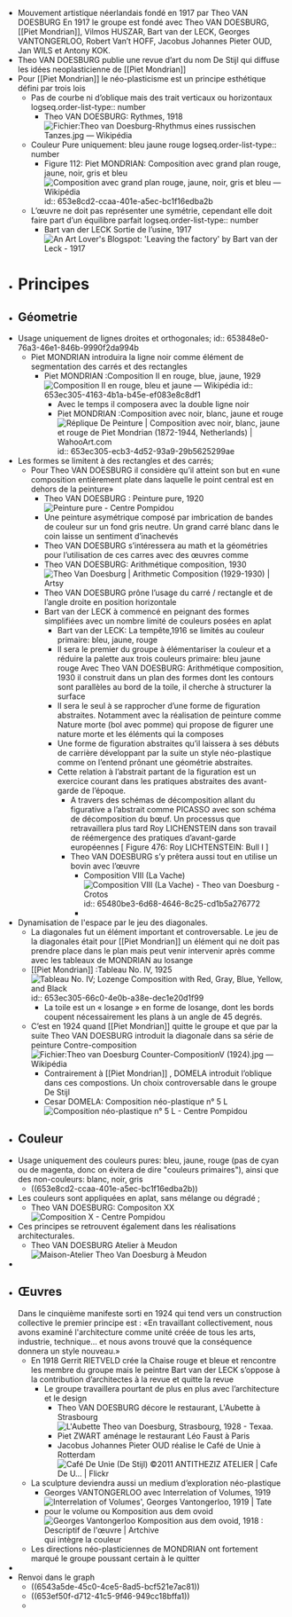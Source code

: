 - Mouvement artistique néerlandais fondé en 1917 par Theo VAN DOESBURG En 1917 le groupe est fondé avec Theo VAN DOESBURG, [[Piet Mondrian]], Vilmos HUSZAR, Bart van der LECK, Georges VANTONGERLOO, Robert Van’t HOFF, Jacobus Johannes Pieter OUD, Jan WILS et Antony KOK.
- Theo VAN DOESBURG publie une revue d’art du nom De Stijl qui diffuse les idées neoplasticienne de [[Piet Mondrian]]
- Pour [[Piet Mondrian]] le néo-plasticisme est un principe esthétique défini par trois lois
	- Pas de courbe ni d’oblique mais des trait verticaux ou horizontaux
	  logseq.order-list-type:: number
		- Theo VAN DOESBURG: Rythmes, 1918 ![Fichier:Theo van Doesburg-Rhythmus eines russischen Tanzes.jpg — Wikipédia](https://upload.wikimedia.org/wikipedia/commons/thumb/6/65/Theo_van_Doesburg-Rhythmus_eines_russischen_Tanzes.jpg/269px-Theo_van_Doesburg-Rhythmus_eines_russischen_Tanzes.jpg)
	- Couleur Pure uniquement: bleu jaune rouge
	  logseq.order-list-type:: number
		- Figure 112: Piet MONDRIAN: Composition avec grand plan rouge, jaune, noir, gris et bleu ![Composition avec grand plan rouge, jaune, noir, gris et bleu — Wikipédia](https://upload.wikimedia.org/wikipedia/commons/7/76/Piet_Mondriaan%2C_1921_-_Composition_en_rouge%2C_jaune%2C_bleu_et_noir.jpg)
		  id:: 653e8cd2-ccaa-401e-a5ec-bc1f16edba2b
	- L’œuvre ne doit pas représenter une symétrie, cependant elle doit faire part d’un équilibre parfait
	  logseq.order-list-type:: number
		- Bart van der LECK Sortie de l’usine, 1917 ![An Art Lover's Blogspot: 'Leaving the factory' by Bart van der Leck - 1917](https://1.bp.blogspot.com/-mgV91_tsUuo/V3fraNoAnwI/AAAAAAAAAv8/MPMUE-yuh2MU2dRtnzDuJYN5CrndF-cIwCLcB/s1600/20160329_120546a.jpg)
- # Principes
- ## Géometrie
- Usage uniquement de lignes droites et orthogonales;
  id:: 653848e0-76a3-46e1-846b-9990f2da994b
	- Piet MONDRIAN introduira la ligne noir comme élément de segmentation des carrés et des rectangles
		- Piet MONDRIAN :Composition II en rouge, blue, jaune, 1929 ![Composition II en rouge, bleu et jaune — Wikipédia](https://upload.wikimedia.org/wikipedia/commons/a/a4/Piet_Mondriaan%2C_1930_-_Mondrian_Composition_II_in_Red%2C_Blue%2C_and_Yellow.jpg)
		  id:: 653ec305-4163-4b1a-b45e-ef083e8c8df1
			- Avec le temps il composera avec la double ligne noir
			- Piet MONDRIAN :Composition avec noir, blanc, jaune et rouge ![Réplique De Peinture | Composition avec noir, blanc, jaune et rouge de Piet  Mondrian (1872-1944, Netherlands) | WahooArt.com](https://wahooart.com/A55A04/w.nsf/O/BRUE-8LT53G/$File/PIET-MONDRIAN-COMPOSITION-WITH-BLACK-WHITE-YELLOW-AND-RED.JPG)
			  id:: 653ec305-ecb3-4d52-93a9-29b5625299ae
- Les formes se limitent à des rectangles et des carrés;
	- Pour Theo VAN DOESBURG il considère qu’il atteint son but en «une composition entièrement plate dans laquelle le point central est en dehors de la peinture»
		- Theo VAN DOESBURG : Peinture pure, 1920 ![Peinture pure - Centre Pompidou](https://www.centrepompidou.fr/media/picture/2d/29/2d29b9c52da4ae33c5bac4396f3068f5/thumb_large.jpg)
		- Une peinture asymétrique composé par imbrication de bandes de couleur sur un fond gris neutre. Un grand carré blanc dans le coin laisse un sentiment d’inachevés
		- Theo VAN DOESBURG s’intéressera au math et la géométries pour l’utilisation de ces carres avec des œuvres comme
		- Theo VAN DOESBURG: Arithmétique composition, 1930 ![Theo Van Doesburg | Arithmetic Composition (1929-1930) | Artsy](https://d7hftxdivxxvm.cloudfront.net/?height=800&quality=85&resize_to=fit&src=https%3A%2F%2Fd32dm0rphc51dk.cloudfront.net%2Fqjy6UotkAx8pBcsxHV3BLQ%2Fnormalized.jpg&width=800)
		- Theo VAN DOESBURG  prône l’usage du carré / rectangle et de l’angle droite en position horizontale
		- Bart van der LECK à commencé en peignant des formes simplifiées avec un nombre limité de couleurs posées en aplat
			- Bart van der LECK: La tempête,1916 se limités au couleur primaire: bleu, jaune, rouge
			- Il sera le premier du groupe à élémentariser la couleur et a réduire la palette aux trois couleurs primaire: bleu jaune rouge
			  Avec Theo VAN DOESBURG: Arithmétique composition, 1930 il construit dans un plan des formes dont les contours sont  parallèles au bord de la toile, il cherche à structurer la surface
			- Il sera le seul à se rapprocher d’une forme de figuration abstraites. Notamment avec la réalisation de peinture comme Nature morte (bol avec pomme) qui propose de figurer une  nature morte et les éléments qui la composes
			- Une forme de figuration abstraites qu’il laissera à ses débuts de carrière développant par la suite un style néo-plastique comme on l’entend prônant une géométrie abstraites.
			- Cette relation à l’abstrait partant de la figuration est un exercice courant dans les pratiques abstraites des avant-garde de l’époque.
				- A travers des schémas de décomposition allant du figurative a l’abstrait comme PICASSO avec son schéma de décomposition du bœuf. Un processus que retravaillera plus tard Roy LICHENSTEIN dans son travail de réémergence des pratiques d’avant-garde européennes [ Figure 476: Roy LICHTENSTEIN: Bull I ]
				- Theo VAN DOESBURG s’y prêtera aussi tout en utilise un bovin avec l’œuvre
					- Composition VIII (La Vache) ![Composition VIII (La Vache) - Theo van Doesburg - Crotos](https://upload.wikimedia.org/wikipedia/commons/f/ff/Theo_van_doesburg_de_koe.jpg)
					  id:: 65480be3-6d68-4646-8c25-cd1b5a276772
					-
- Dynamisation de l'espace par le jeu des diagonales.
	- La diagonales fut un élément important et controversable. Le jeu de la diagonales était pour [[Piet Mondrian]] un élément qui ne doit pas prendre place dans le plan mais peut venir intervenir après comme avec les tableaux de MONDRIAN au losange
	- [[Piet Mondrian]] :Tableau No. IV, 1925 ![Tableau No. IV; Lozenge Composition with Red, Gray, Blue, Yellow, and Black](https://media.nga.gov/iiif/262b6aad-9869-45af-b33c-d3d41964203a/full/!588,600/0/default.jpg)
	  id:: 653ec305-66c0-4e0b-a38e-dec1e20d1f99
		- La toile est un « losange » en forme de losange, dont les bords coupent nécessairement les plans à un angle de 45 degrés.
	- C’est en 1924 quand [[Piet Mondrian]] quitte le groupe et que par la suite Theo VAN DOESBURG introduit la diagonale dans sa série de peinture Contre-composition ![Fichier:Theo van Doesburg Counter-CompositionV (1924).jpg — Wikipédia](https://upload.wikimedia.org/wikipedia/commons/thumb/e/e0/Theo_van_Doesburg_Counter-CompositionV_%281924%29.jpg/1200px-Theo_van_Doesburg_Counter-CompositionV_%281924%29.jpg)
		- Contrairement à [[Piet Mondrian]] , DOMELA introduit l’oblique dans ces compostions. Un choix controversable dans le groupe De Stijl
		- Cesar DOMELA: Composition néo-plastique n° 5 L ![Composition néo-plastique n° 5 L - Centre Pompidou](https://www.centrepompidou.fr/media/picture/59/e0/59e07909603957a27bec6fc7a03be510/thumb_large.jpg)
- ## Couleur
- Usage uniquement des couleurs pures: bleu, jaune, rouge (pas de cyan ou de magenta, donc on évitera de dire "couleurs primaires"), ainsi que des non-couleurs: blanc, noir, gris
	- ((653e8cd2-ccaa-401e-a5ec-bc1f16edba2b))
- Les couleurs sont appliquées en aplat, sans mélange ou dégradé ;
	- Theo VAN DOESBURG: Compositon XX ![Composition X - Centre Pompidou](https://www.centrepompidou.fr/media/picture/2e/75/2e75b83b8721a574e67940f92959b136/thumb_large.jpg)
- Ces principes se retrouvent également dans les réalisations architecturales.
	- Theo VAN DOESBURG Atelier à Meudon ![Maison-Atelier Theo Van Doesburg à Meudon](https://mlnzn7d4pv1n.i.optimole.com/0rI_c0w-Xunkd89_/w:auto/h:auto/q:mauto/f:avif/https://dda-architectes.com/wp-content/uploads/2021/01/facade-exterieure-maison_0_1400_1866-copie-1.jpg)
-
- ## Œuvres
  Dans le cinquième manifeste sorti en 1924 qui tend vers un construction collective le premier principe est : «En travaillant collectivement, nous avons examiné l'architecture comme unité créée de tous les arts, industrie, technique... et nous avons trouvé que la conséquence donnera un style nouveau.»
	- En 1918 Gerrit RIETVELD crée la Chaise rouge et bleue et rencontre les membre du groupe mais le peintre Bart van der LECK s’oppose à la contribution d’architectes à la revue et quitte la revue
		- Le groupe travaillera pourtant de plus en plus avec l’architecture et le design
			- Theo VAN DOESBURG décore le restaurant, L'Aubette à Strasbourg ![L'Aubette Theo van Doesburg, Strasbourg, 1928 - Texaa.](https://texaa.fr/wp-content/uploads/2021/01/texaa_salle-fete-aubette-scaled.jpg)
			- Piet ZWART aménage le restaurant Léo Faust à Paris
			- Jacobus Johannes Pieter OUD réalise le Café de Unie à Rotterdam ![Café De Unie (De Stijl) ©2011 ANTITHEZIZ ATELIER | Cafe De U… | Flickr](https://live.staticflickr.com/5177/5541518268_8e13f2a8f3_b.jpg)
	- La sculpture deviendra aussi un medium d’exploration néo-plastique
		- Georges VANTONGERLOO avec Interrelation of Volumes, 1919 ![Interrelation of Volumes', Georges Vantongerloo, 1919 | Tate](https://media.tate.org.uk/art/images/work/T/T02/T02306_10.jpg)
		- pour le volume ou Komposition aus dem ovoid ![Georges Vantongerloo Komposition aus dem ovoid, 1918 : Descriptif de  l'œuvre | Artchive](https://arthive.net/res/media/img/oy1000/work/d0c/293981@2x.jpg) qui intègre la couleur
	- Les directions néo-plasticiennes de MONDRIAN ont fortement marqué le groupe poussant certain à le quitter
-
- Renvoi dans le graph
	- ((6543a5de-45c0-4ce5-8ad5-bcf521e7ac81))
	- ((653ef50f-d712-41c5-9f46-949cc18bffa1))
	-